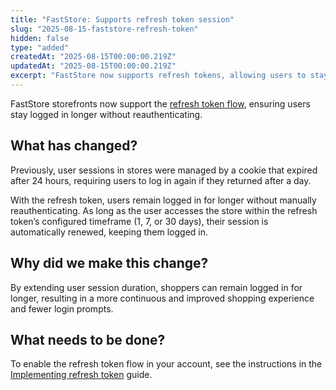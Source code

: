 ```yaml
---
title: "FastStore: Supports refresh token session"
slug: "2025-08-15-faststore-refresh-token"
hidden: false
type: "added"
createdAt: "2025-08-15T00:00:00.219Z"
updatedAt: "2025-08-15T00:00:00.219Z"
excerpt: "FastStore now supports refresh tokens, allowing users to stay logged in longer without reauthenticating, improving the shopping experience."
---
```


FastStore storefronts now support the [refresh token flow](https://developers.vtex.com/docs/guides/faststore/security-implementing-refresh-token), ensuring users stay logged in longer without reauthenticating. 

## What has changed?

Previously, user sessions in stores were managed by a cookie that expired after 24 hours, requiring users to log in again if they returned after a day.

With the refresh token, users remain logged in for longer without manually reauthenticating. As long as the user accesses the store within the refresh token’s configured timeframe (1, 7, or 30 days), their session is automatically renewed, keeping them logged in.

## Why did we make this change?

By extending user session duration, shoppers can remain logged in for longer, resulting in a more continuous and improved shopping experience and fewer login prompts.

## What needs to be done?

To enable the refresh token flow in your account, see the instructions in the [Implementing refresh token](https://developers.vtex.com/docs/guides/faststore/security-implementing-refresh-token) guide.
